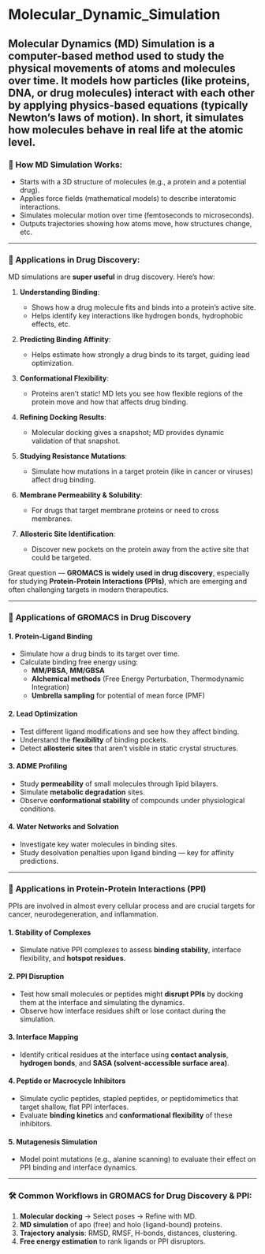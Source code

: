 # Molecular_Dynamic_Simulation

Molecular Dynamics (MD) Simulation is a computer-based method used to study the physical movements of atoms and molecules over time. It models how particles (like proteins, DNA, or drug molecules) interact with each other by applying physics-based equations (typically Newton’s laws of motion). In short, it simulates how molecules behave in real life at the atomic level.
---

### 🔬 How MD Simulation Works:
- Starts with a 3D structure of molecules (e.g., a protein and a potential drug).
- Applies force fields (mathematical models) to describe interatomic interactions.
- Simulates molecular motion over time (femtoseconds to microseconds).
- Outputs trajectories showing how atoms move, how structures change, etc.

---

### 💊 Applications in Drug Discovery:
MD simulations are **super useful** in drug discovery. Here’s how:

1. **Understanding Binding**:
   - Shows how a drug molecule fits and binds into a protein’s active site.
   - Helps identify key interactions like hydrogen bonds, hydrophobic effects, etc.

2. **Predicting Binding Affinity**:
   - Helps estimate how strongly a drug binds to its target, guiding lead optimization.

3. **Conformational Flexibility**:
   - Proteins aren’t static! MD lets you see how flexible regions of the protein move and how that affects drug binding.

4. **Refining Docking Results**:
   - Molecular docking gives a snapshot; MD provides dynamic validation of that snapshot.

5. **Studying Resistance Mutations**:
   - Simulate how mutations in a target protein (like in cancer or viruses) affect drug binding.

6. **Membrane Permeability & Solubility**:
   - For drugs that target membrane proteins or need to cross membranes.

7. **Allosteric Site Identification**:
   - Discover new pockets on the protein away from the active site that could be targeted.
  

Great question — **GROMACS is widely used in drug discovery**, especially for studying **Protein-Protein Interactions (PPIs)**, which are emerging and often challenging targets in modern therapeutics.

---

### 💊 **Applications of GROMACS in Drug Discovery**

#### 1. **Protein-Ligand Binding**
- Simulate how a drug binds to its target over time.
- Calculate binding free energy using:
  - **MM/PBSA**, **MM/GBSA**
  - **Alchemical methods** (Free Energy Perturbation, Thermodynamic Integration)
  - **Umbrella sampling** for potential of mean force (PMF)

#### 2. **Lead Optimization**
- Test different ligand modifications and see how they affect binding.
- Understand the **flexibility** of binding pockets.
- Detect **allosteric sites** that aren’t visible in static crystal structures.

#### 3. **ADME Profiling**
- Study **permeability** of small molecules through lipid bilayers.
- Simulate **metabolic degradation** sites.
- Observe **conformational stability** of compounds under physiological conditions.

#### 4. **Water Networks and Solvation**
- Investigate key water molecules in binding sites.
- Study desolvation penalties upon ligand binding — key for affinity predictions.

---

### 🤝 **Applications in Protein-Protein Interactions (PPI)**

PPIs are involved in almost every cellular process and are crucial targets for cancer, neurodegeneration, and inflammation.

#### 1. **Stability of Complexes**
- Simulate native PPI complexes to assess **binding stability**, interface flexibility, and **hotspot residues**.

#### 2. **PPI Disruption**
- Test how small molecules or peptides might **disrupt PPIs** by docking them at the interface and simulating the dynamics.
- Observe how interface residues shift or lose contact during the simulation.

#### 3. **Interface Mapping**
- Identify critical residues at the interface using **contact analysis**, **hydrogen bonds**, and **SASA (solvent-accessible surface area)**.

#### 4. **Peptide or Macrocycle Inhibitors**
- Simulate cyclic peptides, stapled peptides, or peptidomimetics that target shallow, flat PPI interfaces.
- Evaluate **binding kinetics** and **conformational flexibility** of these inhibitors.

#### 5. **Mutagenesis Simulation**
- Model point mutations (e.g., alanine scanning) to evaluate their effect on PPI binding and interface dynamics.

---

### 🛠️ Common Workflows in GROMACS for Drug Discovery & PPI:
1. **Molecular docking** → Select poses → Refine with MD.
2. **MD simulation** of apo (free) and holo (ligand-bound) proteins.
3. **Trajectory analysis**: RMSD, RMSF, H-bonds, distances, clustering.
4. **Free energy estimation** to rank ligands or PPI disruptors.




